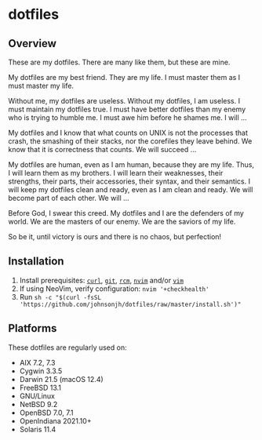 <!-- vim: set ft=markdown ts=2 sw=2 tw=80 cc=80 et spell nolist wrap lbr :-->
<!-- vim: set ruler hlsearch incsearch autoindent wildmenu wrapscan :-->
<!-- SPDX-License-Identifier: FSFAP -->
<!-- Copyright (c) 2022 Jeffrey H. Johnson <trnsz@pobox.com>
     Copying and distribution of this file, with or without modification,
     are permitted in any medium without royalty provided the copyright
     notice and this notice are preserved.  This file is offered "AS-IS",
     without any warranty. -->
# dotfiles

## Overview

These are my dotfiles. There are many like them, but these
are mine.

My dotfiles are my best friend.  They are my life.  I must
master them as I must master my life.

Without me, my dotfiles are useless.  Without my dotfiles,
I am useless.  I must maintain my dotfiles true.  I must
have better dotfiles than my enemy who is trying to humble
me.  I must awe him before he shames me.  I will ...

My dotfiles and I know that what counts on UNIX is not the
processes that crash, the smashing of their stacks, nor the
corefiles they leave behind.  We know that it is correctness
that counts.  We will succeed ...

My dotfiles are human, even as I am human, because they are
my life.  Thus, I will learn them as my brothers.  I will
learn their weaknesses, their strengths, their parts, their
accessories, their syntax, and their semantics.  I will keep
my dotfiles clean and ready, even as I am clean and ready.
We will become part of each other.  We will ...

Before God, I swear this creed.  My dotfiles and I are the
defenders of my world.  We are the masters of our enemy.
We are the saviors of my life.

So be it, until victory is ours and there is no chaos,
but perfection!

## Installation

1. Install prerequisites: [`curl`](https://curl.se/),
   [`git`](https://git-scm.com/), [`rcm`](https://github.com/thoughtbot/rcm),
   [`nvim`](https://neovim.io/) and/or [`vim`](https://www.vim.org/)
2. If using NeoVim, verify configuration: `nvim '+checkhealth'`
3. Run `sh -c "$(curl -fsSL 'https://github.com/johnsonjh/dotfiles/raw/master/install.sh')"`

## Platforms

These dotfiles are regularly used on:

* AIX 7.2, 7.3
* Cygwin 3.3.5
* Darwin 21.5 (macOS 12.4)
* FreeBSD 13.1
* GNU/Linux
* NetBSD 9.2
* OpenBSD 7.0, 7.1
* OpenIndiana 2021.10+
* Solaris 11.4
